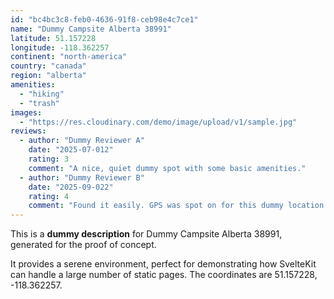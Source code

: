 ```yaml
---
id: "bc4bc3c8-feb0-4636-91f8-ceb98e4c7ce1"
name: "Dummy Campsite Alberta 38991"
latitude: 51.157228
longitude: -118.362257
continent: "north-america"
country: "canada"
region: "alberta"
amenities:
  - "hiking"
  - "trash"
images:
  - "https://res.cloudinary.com/demo/image/upload/v1/sample.jpg"
reviews:
  - author: "Dummy Reviewer A"
    date: "2025-07-012"
    rating: 3
    comment: "A nice, quiet dummy spot with some basic amenities."
  - author: "Dummy Reviewer B"
    date: "2025-09-022"
    rating: 4
    comment: "Found it easily. GPS was spot on for this dummy location."
---
```


This is a **dummy description** for Dummy Campsite Alberta 38991, generated for the proof of concept.

It provides a serene environment, perfect for demonstrating how SvelteKit can handle a large number of static pages. The coordinates are 51.157228, -118.362257.

